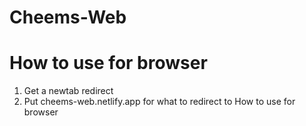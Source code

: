 # Cheems-Web
# How to use for browser
1. Get a newtab redirect
2. Put cheems-web.netlify.app for what to redirect to
How to use for browser
